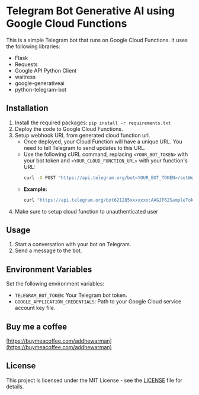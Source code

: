 # Telegram Bot Generative AI using Google Cloud Functions

This is a simple Telegram bot that runs on Google Cloud Functions. It uses the following libraries:

* Flask
* Requests
* Google API Python Client
* waitress
* google-generativeai
* python-telegram-bot

## Installation

1. Install the required packages: `pip install -r requirements.txt`
2. Deploy the code to Google Cloud Functions.
3. Setup webhook URL from generated cloud function url. 
   - Once deployed, your Cloud Function will have a unique URL. You need to tell Telegram to send updates to this URL.
   - Use the following cURL command, replacing `<YOUR_BOT_TOKEN>` with your bot token and `<YOUR_CLOUD_FUNCTION_URL>` with your function's URL:
     ```bash
     curl -X POST "https://api.telegram.org/bot<YOUR_BOT_TOKEN>/setWebhook" -H "Content-Type: application/json" -d '{"url": "<YOUR_CLOUD_FUNCTION_URL>"}'
     ```
    - **Example:**
      ```bash
      curl "https://api.telegram.org/bot621285xxxxxxx:AAGJF62SampleTokenJanganPakaiIni/setWebhook?url=https://us-central1-awanmasterpiece.cloudfunctions.net/telegram-bot-gcf-prd"
      ```
4. Make sure to setup cloud function to unauthenticated user

## Usage

1. Start a conversation with your bot on Telegram.
2. Send a message to the bot.

## Environment Variables

Set the following environment variables:

* `TELEGRAM_BOT_TOKEN`: Your Telegram bot token.
* `GOOGLE_APPLICATION_CREDENTIALS`: Path to your Google Cloud service account key file.

## Buy me a coffee

[https://buymeacoffee.com/addhewarman](https://buymeacoffee.com/addhewarman)

## License

This project is licensed under the MIT License - see the [LICENSE](https://opensource.org/license/mit) file for details.
